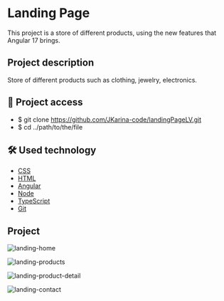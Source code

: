 # Landing Page

This project is a store of different products, using the new features that Angular 17 brings.

## Project description

Store of different products such as clothing, jewelry, electronics.

## 📁 Project access

- $ git clone https://github.com/JKarina-code/landingPageLV.git
- $ cd ../path/to/the/file

## 🛠️ Used technology

- [CSS](https://www.w3schools.com/Css/)
- [HTML](https://www.w3schools.com/html/)
- [Angular](https://angular.dev/overview)
- [Node](https://nodejs.org/en)
- [TypeScript](https://www.typescriptlang.org/)
- [Git](https://git-scm.com/docs)

## Project
![landing-home](https://github.com/JKarina-code/landingPageLV/assets/29663094/6364c95f-8877-4103-8a44-89b2b1ee0e93)

![landing-products](https://github.com/JKarina-code/landingPageLV/assets/29663094/8a4c1e3a-c59f-4afe-ab98-d41371ae024f)

![landing-product-detail](https://github.com/JKarina-code/landingPageLV/assets/29663094/f89ed769-2f64-40eb-89ff-ffbe6e56df74)

![landing-contact](https://github.com/JKarina-code/landingPageLV/assets/29663094/b53d8531-a6e8-4e0d-a0b1-5c4ffbdb4150)
